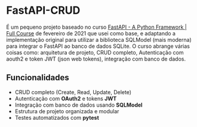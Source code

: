 # FastAPI-CRUD

É um pequeno projeto baseado no curso [FastAPI - A Python Framework | Full Course](https://www.youtube.com/watch?v=7t2alSnE2-I) de fevereiro de 2021 que usei como base, e adaptando a implementação original para utilizar a biblioteca SQLModel (mais moderna) para integrar o FastAPI ao banco de dados SQLite. O curso abrange várias coisas como: arquitetura de projeto, CRUD completo, Autenticação com aouth2 e token JWT (json web tokens), integração com banco de dados.

## Funcionalidades
- CRUD completo (Create, Read, Update, Delete)  
- Autenticação com **OAuth2** e tokens **JWT**  
- Integração com banco de dados usando **SQLModel**  
- Estrutura de projeto organizada e modular  
- Testes automatizados com **pytest**
